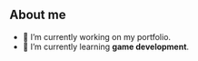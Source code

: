 ## About me

- 🔭 I’m currently working on my portfolio.
- 🌱 I’m currently learning <b>game development</b>.

